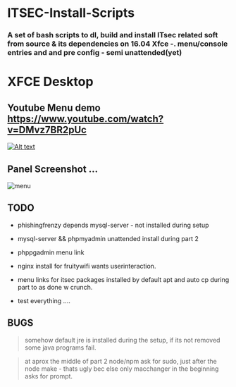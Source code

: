 # ITSEC-Install-Scripts

### A set of bash scripts to dl, build and install ITsec related soft from source & its dependencies on 16.04 Xfce -. menu/console entries and and pre config - semi unattended(yet)


# XFCE Desktop 

## Youtube Menu demo https://www.youtube.com/watch?v=DMvz7BR2pUc
[![Alt text](http://i.imgur.com/GH36YFw.png)](https://www.youtube.com/watch?v=DMvz7BR2pUc)

## Panel Screenshot ...
![menu](http://i.imgur.com/T8AtF9E.png)



## TODO

- phishingfrenzy depends mysql-server - not installed during setup

- mysql-server && phpmyadmin unattended install during part 2

- phppgadmin menu link

- nginx install for fruitywifi wants userinteraction.

- menu links for itsec packages installed by default apt and auto cp during part to as done w crunch.

- test everything ....

## BUGS
 
> somehow default jre is installed during the setup, if its not removed some java programs fail.

> at aprox the middle of part 2 node/npm ask for sudo, just after the node make - thats ugly bec else only macchanger in the beginning asks for prompt.








